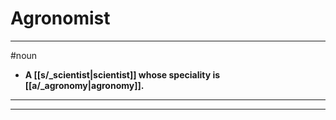 # Agronomist
---
#noun
- **A [[s/_scientist|scientist]] whose speciality is [[a/_agronomy|agronomy]].**
---
---
